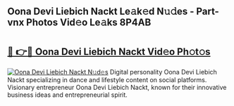 ## Oona Devi Liebich Nackt Le𝚊k𝚎d N𝚞𝚍es - Part-vnx Photos Vid𝚎o Le𝚊ks 8P4AB

# <h2><a href="http://fb37yfh.evod.top/?m=Oona+Devi+Liebich+Nackt">🔗 👉🔴 Oona Devi Liebich Nackt Vid𝚎o Ph𝚘t𝚘s</a></h2>

[![Oona Devi Liebich Nackt N𝚞d𝚎s](https://i.imgur.com/8V9OHl7.gif)](http://fb37yfh.evod.top/?m=Oona+Devi+Liebich+Nackt)
Digital personality Oona Devi Liebich Nackt specializing in dance and lifestyle content on social platforms. Visionary entrepreneur Oona Devi Liebich Nackt, known for their innovative business ideas and entrepreneurial spirit. 
